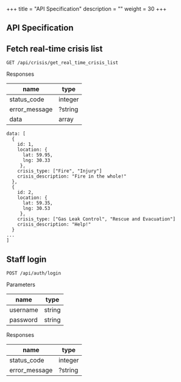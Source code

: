 +++ 
title = "API Specification" 
description = "" 
weight = 30
+++

## API Specification

Fetch real-time crisis list
---

```
GET /api/crisis/get_real_time_crisis_list
```

Responses

|name|type|
|----|----|
|status_code|integer|
|error_message|?string|
|data|array|

```
data: [
  {
    id: 1,
    location: {
      lat: 59.95,
      lng: 30.33
     },
    crisis_type: ["Fire", "Injury"]
    crisis_description: "Fire in the whole!"
  },
  {
    id: 2,
    location: {
      lat: 59.35,
      lng: 30.53
     },
    crisis_type: ["Gas Leak Control", "Rescue and Evacuation"]
    crisis_description: "Help!"
  }
...
]
```



Staff login
---

```
POST /api/auth/login
```

Parameters

|name|type|
|----|----|
|username|string|
|password|string|

Responses

|name|type|
|----|----|
|status_code|integer|
|error_message|?string|
